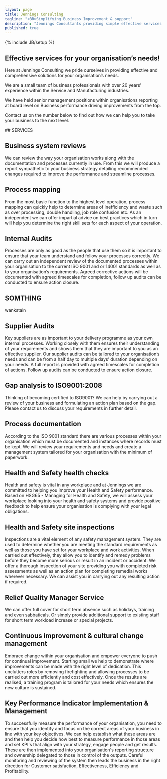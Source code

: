 ```yaml
---
layout: page
title: Jennings Consulting
tagline: "<BR>Simplifying Business Improvement & support"
description: "Jennings Consultants providing simple effective services for your organisation's needs"
published: true
---
```


{% include JB/setup %}

<section id="about" class="about">
        <div class="container">
            <div class="row">
                <div class="col-lg-12 text-center">
                    <h2>Effective services for your organisation’s needs!</h2>
                    <p class="lead">Here at Jennings Consulting we pride ourselves in providing effective and comprehensive solutions for your organisation’s needs.

We are a small team of business professionals with over 20 years’ experience within the Service and Manufacturing industries.

We have held senior management positions within organisations reporting at board level on Business performance driving improvements from the top.

Contact us on the number below to find out how we can help you to take your business to the next level.
                </div>
            </div>
            <!-- /.row -->
        </div>
        <!-- /.container -->
</section>



<section id="services" class="services">
  <div markdown="1">
## SERVICES

## Business system reviews
We can review the way your organisation works along with the documentation and processes currently in use.  From this we will produce a report sympathetic to your business strategy detailing recommended changes required to improve the performance and streamline processes.

## Process mapping
From the most basic function to the highest level operation, process mapping can quickly help to determine areas of inefficiency and waste such as over processing, double handling, job role confusion etc.  As an independent we can offer impartial advice on best practices which in turn will help you determine the right skill sets for each aspect of your operation.

## Internal Audits
Processes are only as good as the people that use them so it is important to ensure that your team understand and follow your processes correctly.  We can carry out an independent review of the documented processes within your organisation to the current ISO 9001 and or 14001 standards as well as to your organisation’s requirements.  Agreed corrective actions will be documented with agreed timescales for completion, follow up audits can be conducted to ensure action closure.

## SOMTHING
wankstain

## Supplier Audits
Key suppliers are as important to your delivery programme as your own internal processes.  Working closely with them ensures their understanding of your requirements and shows them that they are important to you as an effective supplier.  Our supplier audits can be tailored to your organisation’s needs and can be from a half day to multiple days’ duration depending on your needs.  A full report is provided with agreed timescales for completion of actions. Follow up audits can be conducted to ensure action closure.

## Gap analysis to ISO9001:2008
Thinking of becoming certified to ISO9001?  We can help by carrying out a review of your business and formulating an action plan based on the gap. Please contact us to discuss your requirements in further detail.

## Process documentation
According to the ISO 9001 standard there are various processes within your organisation which must be documented and instances where records must be kept.  We will review your requirements and needs and create a management system tailored for your organisation with the minimum of paperwork.

## Health and Safety health checks
Health and safety is vital in any workplace and at Jennings we are committed to helping you improve your Health and Safety performance. Based on HSG65 - Managing for Health and Safety, we will assess your workplace looking into your health and safety systems and provide positive feedback to help ensure your organisation is complying with your legal obligations.

## Health and Safety site inspections
Inspections are a vital element of any safety management system.  They are used to determine whether you are meeting the standard requirements as well as those you have set for your workplace and work activities.  When carried out effectively, they allow you to identify and remedy problems before they become more serious or result in an incident or accident.  We offer a thorough inspection of your site providing you with completed risk assessments as well as an action plan for completing remedial works wherever necessary.  We can assist you in carrying out any resulting action if required.

## Relief Quality Manager Service
We can offer full cover for short term absence such as holidays, training and even sabbaticals.  Or simply provide additional support to existing staff for short term workload increase or special projects.

## Continuous improvement & cultural change management
Embrace change within your organisation and empower everyone to push for continual improvement. Starting small we help to demonstrate where improvements can be made with the right level of dedication.  This unclutters roles by removing firefighting and allowing processes to be carried out more efficiently and cost effectively.  Once the results are realised, a training program is tailored for your needs which ensures the new culture is sustained.

## Key Performance Indicator Implementation & Management
To successfully measure the performance of your organisation, you need to ensure that you identify and focus on the correct areas of your business in line with your key objectives. We can help establish what these areas are and then help you decide how best to measure performance in those areas and set KPI's that align with your strategy, engage people and get results. These are then implemented into your organisation's reporting structure and ownership delegated to those in control of the outputs. Careful monitoring and reviewing of the system then leads the business in the right direction for Customer satisfaction, Effectiveness, Efficiency and Profitability.
  </div>
</section>

